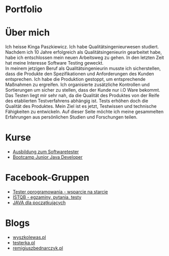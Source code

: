 # Portfolio
# Über mich 
Ich heisse Kinga Paszkiewicz. Ich habe Qualitätsingenieurwesen studiert. Nachdem ich 10 Jahre erfolgreich als Qualitätsingenieurin gearbeitet habe, habe ich entschlossen mein neuen Arbeitsweg zu gehen. 
In den letzten Zeit hat meine Interesse Software Testing geweckt.  
In meinem jetzigen Beruf als Qualitätsingenieurin musste ich sicherstellen, dass die Produkte den Spezifikationen und Anforderungen des Kunden entsprechen.
Ich habe die Produktion gestoppt, um entsprechende Maßnahmen zu ergreifen. Ich organisierte zusätzliche Kontrollen und Sortierungen um sicher zu stellen, dass der Kunde nur i.O Ware bekommt. 
Das Testen liegt mir sehr nah, da die Qualität des Produktes von der Reife des etablierten Testverfahrens abhängig ist. Tests erhöhen doch die Qualität des Produktes.
Mein Ziel ist es jetzt, Testwissen und technische Fähigkeiten zu entwickeln. 
Auf dieser Seite möchte ich meine gesammelten Erfahrungen aus persönlichen Studien und Forschungen teilen.
# Kurse
* [Ausbildung zum Softwaretester](https://www.wyszkolewas.com.pl/)
* [Bootcamp Junior Java Developer](https://bootcamp.javastart.pl/)
# Facebook-Gruppen
* [Tester oprogramowania - wsparcie na starcie](https://www.facebook.com/groups/testeroprogramowania/?multi_permalinks=1353043351863092)
* [ISTQB - egzaminy, pytania, testy](https://www.facebook.com/groups/194288250951242)
* [JAVA dla początkujących](https://www.facebook.com/groups/231900600895570)
# Blogs
* [wyszkolewas.pl](https://www.wyszkolewas.com.pl/)
* [testerka.pl](http://testerka.pl/)
* [remigiuszbednarczyk.pl]( https://remigiuszbednarczyk.pl/)
